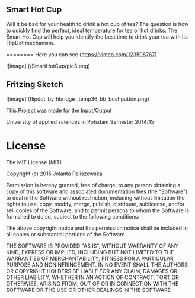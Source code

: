 ## Smart Hot Cup

Will it be bad for your health to drink a hot cup of tea? The question is how to quickly find the perfect, ideal temperature for tea or hot drinks. The Smart Hot Cup will help you identify the best time to drink your tea with its FlipDot mechanism.

========
Here you can see (https://vimeo.com/123508767)

![image] (/SmartHotCup/pic3.png)

## Fritzing Sketch
![image] (flipdot_by_hbridge _temp36_bb_bushputton.png)

This Project was made for the Input/Output

University of applied sciences in Potsdam 
Semester 2014/15


License
========
The MIT License (MIT)

Copyright (c) 2015 Jolanta Paliszewska

Permission is hereby granted, free of charge, to any person obtaining a copy of this software and associated documentation files (the "Software"), to deal in the Software without restriction, including without limitation the rights to use, copy, modify, merge, publish, distribute, sublicense, and/or sell copies of the Software, and to permit persons to whom the Software is furnished to do so, subject to the following conditions:

The above copyright notice and this permission notice shall be included in all copies or substantial portions of the Software.

THE SOFTWARE IS PROVIDED "AS IS", WITHOUT WARRANTY OF ANY KIND, EXPRESS OR IMPLIED, INCLUDING BUT NOT LIMITED TO THE WARRANTIES OF MERCHANTABILITY, FITNESS FOR A PARTICULAR PURPOSE AND NONINFRINGEMENT. IN NO EVENT SHALL THE AUTHORS OR COPYRIGHT HOLDERS BE LIABLE FOR ANY CLAIM, DAMAGES OR OTHER LIABILITY, WHETHER IN AN ACTION OF CONTRACT, TORT OR OTHERWISE, ARISING FROM, OUT OF OR IN CONNECTION WITH THE SOFTWARE OR THE USE OR OTHER DEALINGS IN THE SOFTWARE
